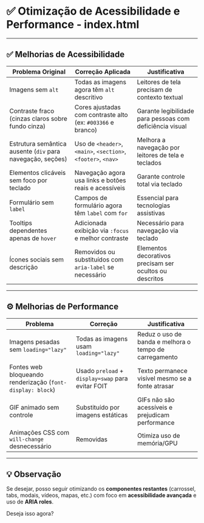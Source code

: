 # ✅ Otimização de Acessibilidade e Performance - index.html

---

## ✅ Melhorias de Acessibilidade

| Problema Original | Correção Aplicada | Justificativa |
|------------------|-------------------|---------------|
| Imagens sem `alt` | Todas as imagens agora têm `alt` descritivo | Leitores de tela precisam de contexto textual |
| Contraste fraco (cinzas claros sobre fundo cinza) | Cores ajustadas com contraste alto (ex: `#003366` e branco) | Garante legibilidade para pessoas com deficiência visual |
| Estrutura semântica ausente (`div` para navegação, seções) | Uso de `<header>`, `<main>`, `<section>`, `<footer>`, `<nav>` | Melhora a navegação por leitores de tela e teclados |
| Elementos clicáveis sem foco por teclado | Navegação agora usa links e botões reais e acessíveis | Garante controle total via teclado |
| Formulário sem `label` | Campos de formulário agora têm `label` com `for` | Essencial para tecnologias assistivas |
| Tooltips dependentes apenas de `hover` | Adicionada exibição via `:focus` e melhor contraste | Necessário para navegação via teclado |
| Ícones sociais sem descrição | Removidos ou substituídos com `aria-label` se necessário | Elementos decorativos precisam ser ocultos ou descritos |

---

## ⚙️ Melhorias de Performance

| Problema | Correção | Justificativa |
|---------|----------|---------------|
| Imagens pesadas sem `loading="lazy"` | Todas as imagens usam `loading="lazy"` | Reduz o uso de banda e melhora o tempo de carregamento |
| Fontes web bloqueando renderização (`font-display: block`) | Usado `preload` + `display=swap` para evitar FOIT | Texto permanece visível mesmo se a fonte atrasar |
| GIF animado sem controle | Substituído por imagens estáticas | GIFs não são acessíveis e prejudicam performance |
| Animações CSS com `will-change` desnecessário | Removidas | Otimiza uso de memória/GPU |

---

## 💡 Observação

Se desejar, posso seguir otimizando os **componentes restantes** (carrossel, tabs, modais, vídeos, mapas, etc.) com foco em **acessibilidade avançada** e uso de **ARIA roles**.

Deseja isso agora?
